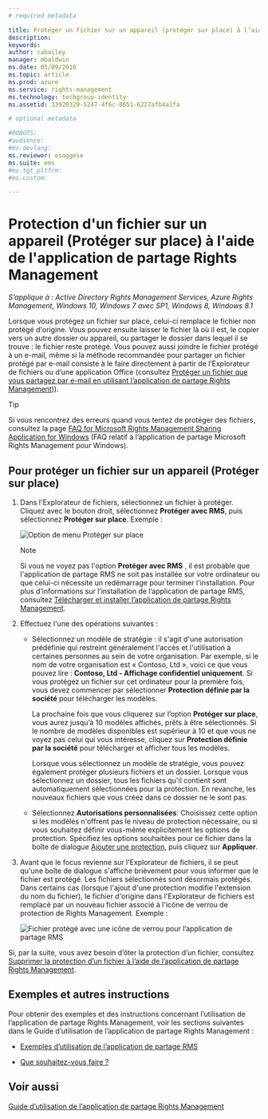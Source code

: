 ```yaml
---
# required metadata

title: Protéger un fichier sur un appareil (protéger sur place) à l’aide de l’application de partage Rights Management | Azure RMS
description:
keywords:
author: cabailey
manager: mbaldwin
ms.date: 05/09/2016
ms.topic: article
ms.prod: azure
ms.service: rights-management
ms.technology: techgroup-identity
ms.assetid: 33920329-5247-4f6c-8651-6227afb4a1fa

# optional metadata

#ROBOTS:
#audience:
#ms.devlang:
ms.reviewer: esaggese
ms.suite: ems
#ms.tgt_pltfrm:
#ms.custom:

---
```


# Protection d'un fichier sur un appareil (Protéger sur place) à l'aide de l'application de partage Rights Management

*S’applique à : Active Directory Rights Management Services, Azure Rights Management, Windows 10, Windows 7 avec SP1, Windows 8, Windows 8.1*

Lorsque vous protégez un fichier sur place, celui-ci remplace le fichier non protégé d'origine. Vous pouvez ensuite laisser le fichier là où il est, le copier vers un autre dossier ou appareil, ou partager le dossier dans lequel il se trouve : le fichier reste protégé. Vous pouvez aussi joindre le fichier protégé à un e-mail, même si la méthode recommandée pour partager un fichier protégé par e-mail consiste à le faire directement à partir de l’Explorateur de fichiers ou d’une application Office (consultez [Protéger un fichier que vous partagez par e-mail en utilisant l’application de partage Rights Management](sharing-app-protect-by-email.md))).

> [!TIP]
> Si vous rencontrez des erreurs quand vous tentez de protéger des fichiers, consultez la page [FAQ for Microsoft Rights Management Sharing Application 
for Windows](http://go.microsoft.com/fwlink/?LinkId=303971) (FAQ relatif à l’application de partage Microsoft Rights Management pour Windows).

## Pour protéger un fichier sur un appareil (Protéger sur place)

1.  Dans l'Explorateur de fichiers, sélectionnez un fichier à protéger. Cliquez avec le bouton droit, sélectionnez **Protéger avec RMS**, puis sélectionnez **Protéger sur place**. Exemple :

    ![Option de menu Protéger sur place](../media/ADRMS_MSRMSApp_SP_CompanyDefined.png)

    > [!NOTE]
    > Si vous ne voyez pas l'option **Protéger avec RMS** , il est probable que l'application de partage RMS ne soit pas installée sur votre ordinateur ou que celui-ci nécessite un redémarrage pour terminer l'installation. Pour plus d’informations sur l’installation de l’application de partage RMS, consultez [Télécharger et installer l’application de partage Rights Management](install-sharing-app.md).

2.  Effectuez l'une des opérations suivantes :

    -   Sélectionnez un modèle de stratégie : il s'agit d'une autorisation prédéfinie qui restreint généralement l'accès et l'utilisation à certaines personnes au sein de votre organisation. Par exemple, si le nom de votre organisation est « Contoso, Ltd », voici ce que vous pouvez lire : **Contoso, Ltd - Affichage confidentiel uniquement**. Si vous protégez un fichier sur cet ordinateur pour la première fois, vous devez commencer par sélectionner **Protection définie par la société** pour télécharger les modèles.

        La prochaine fois que vous cliquerez sur l’option **Protéger sur place**, vous aurez jusqu’à 10 modèles affichés, prêts à être sélectionnés. Si le nombre de modèles disponibles est supérieur à 10 et que vous ne voyez pas celui qui vous intéresse, cliquez sur **Protection définie par la société** pour télécharger et afficher tous les modèles.

        Lorsque vous sélectionnez un modèle de stratégie, vous pouvez également protéger plusieurs fichiers et un dossier. Lorsque vous sélectionnez un dossier, tous les fichiers qu'il contient sont automatiquement sélectionnées pour la protection. En revanche, les nouveaux fichiers que vous créez dans ce dossier ne le sont pas.

    -   Sélectionnez **Autorisations personnalisées**: Choisissez cette option si les modèles n'offrent pas le niveau de protection nécessaire, ou si vous souhaitez définir vous-même explicitement les options de protection. Spécifiez les options souhaitées pour ce fichier dans la boîte de dialogue [Ajouter une protection](sharing-app-dialog-box.md), puis cliquez sur **Appliquer**.

3.  Avant que le focus revienne sur l'Explorateur de fichiers, il se peut qu'une boîte de dialogue s'affiche brièvement pour vous informer que le fichier est protégé. Les fichiers sélectionnés sont désormais protégés. Dans certains cas (lorsque l'ajout d'une protection modifie l'extension du nom du fichier), le fichier d'origine dans l'Explorateur de fichiers est remplacé par un nouveau fichier associé à l'icône de verrou de protection de Rights Management. Exemple :

    ![Fichier protégé avec une icône de verrou pour l’application de partage RMS](../media/ADRMS_MSRMSApp_Pfile.png)

Si, par la suite, vous avez besoin d’ôter la protection d’un fichier, consultez [Supprimer la protection d’un fichier à l’aide de l’application de partage Rights Management](sharing-app-remove-protection.md).

## Exemples et autres instructions
Pour obtenir des exemples et des instructions concernant l’utilisation de l’application de partage Rights Management, voir les sections suivantes dans le Guide d’utilisation de l’application de partage Rights Management :

-   [Exemples d’utilisation de l’application de partage RMS](sharing-app-user-guide.md#examples-for-using-the-rms-sharing-application)

-   [Que souhaitez-vous faire ?](sharing-app-user-guide.md#what-do-you-want-to-do-)

## Voir aussi
[Guide d’utilisation de l’application de partage Rights Management](sharing-app-user-guide.md)


<!--HONumber=May16_HO2-->



